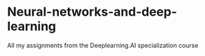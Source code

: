 # Neural-networks-and-deep-learning
All my assignments from the Deeplearning.AI specialization course
